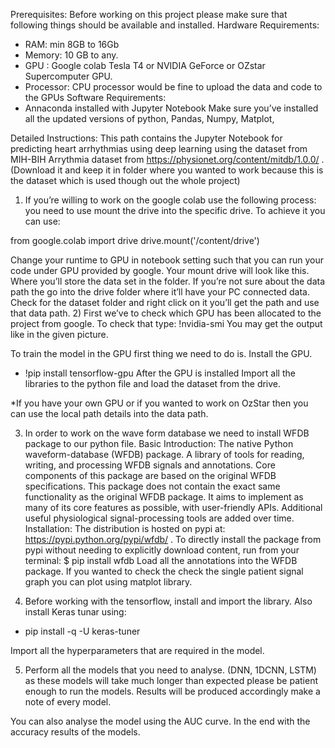 Prerequisites:
Before working on this project please make sure that following things should be available and installed.
Hardware Requirements:
-	RAM: min 8GB to 16Gb
-	Memory: 10 GB to any.
-	GPU : Google colab Tesla T4 or NVIDIA GeForce or OZstar Supercomputer GPU.
-	Processor: CPU processor would be fine to upload the data and code to the GPUs
Software Requirements:
-	Annaconda installed with Jupyter Notebook
Make sure you’ve installed all the updated versions of python, Pandas, Numpy, Matplot, 

Detailed Instructions:
This path contains the Jupyter Notebook for predicting heart arrhythmias using deep learning using the dataset from MIH-BIH Arrythmia dataset from https://physionet.org/content/mitdb/1.0.0/ . (Download it and keep it in folder where you wanted to work because this is the dataset which is used though out the whole project)

1) If you’re willing to work on the google colab use the following process:
 you need to use mount the drive into the specific drive.
To achieve it you can use:

from google.colab import drive
drive.mount('/content/drive')

Change your runtime to GPU in notebook setting such that you can run your code under GPU provided by google.
 Your mount drive will look like this. Where you’ll store the data set in the folder. If you’re not sure about the data path the go into the drive folder where it’ll have your PC connected data. Check for the dataset folder and right click on it you’ll get the path and use that data path.
2) First we’ve to check which GPU has been allocated to the project from google. To check that type: !nvidia-smi  You may get the output like in the given picture.
  

To train the model in the GPU first thing we need to do is. Install the GPU.
-	!pip install tensorflow-gpu
After the GPU is installed Import all the libraries to the python file and load the dataset from the drive.

*If you have your own GPU or if you wanted to work on OzStar then you can use the local path details into the data path.

3) In order to work on the wave form database we need to install WFDB package to our python file.
Basic Introduction: The native Python waveform-database (WFDB) package. A library of tools for reading, writing, and processing WFDB signals and annotations. Core components of this package are based on the original WFDB specifications. This package does not contain the exact same functionality as the original WFDB package. It aims to implement as many of its core features as possible, with user-friendly APIs. Additional useful physiological signal-processing tools are added over time.
Installation:
The distribution is hosted on pypi at: https://pypi.python.org/pypi/wfdb/ . To directly install the package from pypi without needing to explicitly download content, run from your terminal:
$ pip install wfdb
Load all the annotations into the WFDB package.
If you wanted to check the check the single patient signal graph you can plot using matplot library.

4) Before working with the tensorflow, install and import the library. Also install Keras tunar using:
-	pip install -q -U keras-tuner

Import all the hyperparameters that are required in the model.

5) Perform all the models that you need to analyse. (DNN, 1DCNN, LSTM) as these models will take much longer than expected please be patient enough to run the models.
Results will be produced accordingly make a note of every model.

You can also analyse the model using the AUC curve. In the end with the accuracy results of the models.

